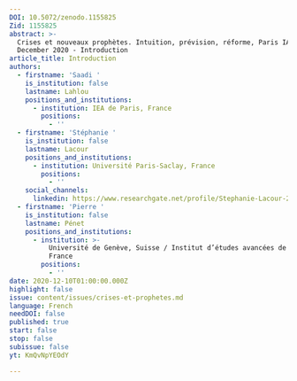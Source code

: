 ```yaml
---
DOI: 10.5072/zenodo.1155825
Zid: 1155825
abstract: >-
  Crises et nouveaux prophètes. Intuition, prévision, réforme, Paris IAS, 10-11
  December 2020 - Introduction
article_title: Introduction
authors:
  - firstname: 'Saadi '
    is_institution: false
    lastname: Lahlou
    positions_and_institutions:
      - institution: IEA de Paris, France
        positions:
          - ''
  - firstname: 'Stéphanie '
    is_institution: false
    lastname: Lacour
    positions_and_institutions:
      - institution: Université Paris-Saclay, France
        positions:
          - ''
    social_channels:
      linkedin: https://www.researchgate.net/profile/Stephanie-Lacour-2
  - firstname: 'Pierre '
    is_institution: false
    lastname: Pénet
    positions_and_institutions:
      - institution: >-
          Université de Genève, Suisse / Institut d’études avancées de Paris,
          France
        positions:
          - ''
date: 2020-12-10T01:00:00.000Z
highlight: false
issue: content/issues/crises-et-prophetes.md
language: French
needDOI: false
published: true
start: false
stop: false
subissue: false
yt: KmQvNpYEOdY

---
```


<Youtube yt="KmQvNpYEOdY" caption="Introduction" start="false" stop="false"></Youtube>